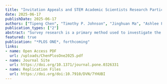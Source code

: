 ```yaml
---
title: "Invitation Appeals and STEM Academic Scientists Research Participation: Findings from Six Survey Experiments"
date: 2025-06-17
publishDate: 2025-06-17
authors: ["Tipeng Chen", "Timothy P. Johnson", "Jinghuan Ma", "Ashlee Frandell", "Lesley Michalegko", "Eric W. Welch"]
publication_types: ["2"]
abstract: "Survey research is a primary method used to investigate the opinions, perceptions and behaviors of academic scientists. However, little is known about the most successful appeal strategies for eliciting survey participation from these busy, highly educated professionals. Drawing on leverage-salience theory, this study examines the impacts of two sets of invitation appeals—information and representation appeals—on survey response rates among academic scientists in four STEM fields employed at U.S. R1 universities. Findings from six randomized experiments show that the effectiveness of both sets of invitation appeals is mixed and context-dependent, varying based on the polarization and relevance of survey topics, STEM academic scientists’ career stage, and their prior interactions with survey administrators. Specifically, self-representation appeals are most effective for polarized topics when recipients have low community affiliation. Less detailed information appeals are more successful when asking about low relevance topics, particularly for recipients with greater demands on their time, while more detailed information is effective for highly relevant and polarized topics. Additionally, invitations containing more detailed information are effective for first-time recipients in survey panels. This complexity reinforces the importance of designing effective outreach strategies to account for survey topics and recipient characteristics."
featured: true
publication: "*PLOS ONE*, forthcoming"
links: 
- name: Open Access PDF
  url: /uploads/ChenPlosOne2025.pdf 
- name: Journal Site
  url: https://doi.org/10.1371/journal.pone.0326331
- name: Replication Files
  url: https://doi.org/doi:10.7910/DVN/7YHUBI
---
```


